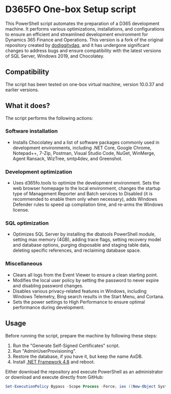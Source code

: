 # D365FO One-box Setup script

This PowerShell script automates the preparation of a D365 development machine. It performs various optimizations, installations, and configurations to ensure an efficient and streamlined development environment for Dynamics 365 Finance and Operations.
This version is a fork of the original repository created by [dodiggitydag](https://github.com/dodiggitydag), and it has undergone significant changes to address bugs and ensure compatibility with the latest versions of SQL Server, Windows 2019, and Chocolatey. 

## Compatibility

The script has been tested on one-box virtual machine, version 10.0.37 and earlier versions.

## What it does?

The script performs the following actions:

### Software installation
- Installs Chocolatey and a list of software packages commonly used in development environments, including .NET Core, Google Chrome, Notepad++, 7-Zip, Postman, Visual Studio Code, NuGet, WinMerge, Agent Ransack, WizTree, smtp4dev, and Greenshot.

### Development optimization
- Uses d365fo.tools to optimize the development environment. Sets the web browser homepage to the local environment, changes the startup type of Management Reporter and Batch services to Disabled (it is recommended to enable them only when necessary), adds Windows Defender rules to speed up compilation time, and re-arms the Windows license.

### SQL optimization
- Optimizes SQL Server by installing the dbatools PowerShell module, setting max memory (4GB), adding trace flags, setting recovery model and database options, purging disposable and staging table data, deleting specific references, and reclaiming database space.

### Miscellaneous
- Clears all logs from the Event Viewer to ensure a clean starting point.
- Modifies the local user policy by setting the password to never expire and disabling password changes.
- Disables various privacy-related features in Windows, including Windows Telemetry, Bing search results in the Start Menu, and Cortana.
- Sets the power settings to High Performance to ensure optimal performance during development.

## Usage

Before running the script, prepare the machine by following these steps:

1. Run the "Generate Self-Signed Certificates" script.
2. Run "AdminUserProvisioning".
3. Restore the database, if you have it, but keep the name AxDB.
4. Install [.NET Framework 4.8](https://support.microsoft.com/en-us/topic/microsoft-net-framework-4-8-offline-installer-for-windows-9d23f658-3b97-68ab-d013-aa3c3e7495e0) and reboot.

Either download the repository and execute PowerShell as an administrator or download and execute directly from GitHub:

```powershell
Set-ExecutionPolicy Bypass -Scope Process -Force; iex ((New-Object System.Net.WebClient).DownloadString('https://raw.githubusercontent.com/Oglaf/D365FO-Prepare-D365DevelopmentMachine/master/Prepare-D365DevelopmentMachine.ps1'))
```
